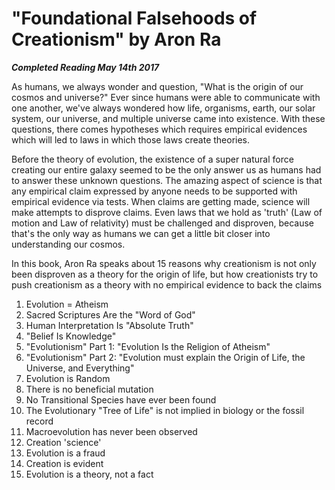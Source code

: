 # "Foundational Falsehoods of Creationism" by Aron Ra

***Completed Reading May 14th 2017***

As humans, we always wonder and question, "What is the origin of our cosmos and universe?" Ever since humans were able to communicate with one another, we've always wondered how life, organisms, earth, our solar system, our universe, and multiple universe came into existence. With these questions, there comes hypotheses which requires empirical evidences which will led to laws in which those laws create theories.

Before the theory of evolution, the existence of a super natural force creating our entire galaxy seemed to be the only answer us as humans had to answer these unknown questions. The amazing aspect of science is that any empirical claim expressed by anyone needs to be supported with empirical evidence via tests. When claims are getting made, science will make attempts to disprove claims. Even laws that we hold as 'truth' (Law of motion and Law of relativity) must be challenged and disproven, because that's the only way as humans we can get a little bit closer into understanding our cosmos.

In this book, Aron Ra speaks about 15 reasons why creationism is not only been disproven as a theory for the origin of life, but how creationists try to push creationism as a theory with no empirical evidence to back the claims
1. Evolution = Atheism
2. Sacred Scriptures Are the "Word of God"
3. Human Interpretation Is "Absolute Truth"
4. "Belief Is Knowledge"
5. "Evolutionism" Part 1: "Evolution Is the Religion of Atheism"
6. "Evolutionism" Part 2: "Evolution must explain the Origin of Life, the Universe, and Everything"
7. Evolution is Random
8. There is no beneficial mutation
9. No Transitional Species have ever been found
10. The Evolutionary "Tree of Life" is not implied in biology or the fossil record
11. Macroevolution has never been observed
12. Creation 'science'
13. Evolution is a fraud
14. Creation is evident
15. Evolution is a theory, not a fact
